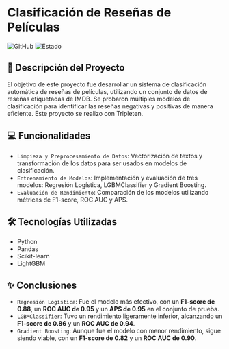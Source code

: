 # Clasificación de Reseñas de Películas
![GitHub](https://img.shields.io/badge/GitHub-Repository-lightgrey)
![Estado](https://img.shields.io/badge/Estado-Terminado-brightgreen)

## 📖 Descripción del Proyecto
El objetivo de este proyecto fue desarrollar un sistema de clasificación automática de reseñas de películas, utilizando un conjunto de datos de reseñas etiquetadas de IMDB. Se probaron múltiples modelos de clasificación para identificar las reseñas negativas y positivas de manera eficiente. Este proyecto se realizo con Tripleten.

## 💻 Funcionalidades
- `Limpieza y Preprocesamiento de Datos`: Vectorización de textos y transformación de los datos para ser usados en modelos de clasificación.
- `Entrenamiento de Modelos`: Implementación y evaluación de tres modelos: Regresión Logística, LGBMClassifier y Gradient Boosting.
- `Evaluación de Rendimiento`: Comparación de los modelos utilizando métricas de F1-score, ROC AUC y APS.

## 🛠 Tecnologías Utilizadas
- Python
- Pandas
- Scikit-learn
- LightGBM

## ✨ Conclusiones
- `Regresión Logística`: Fue el modelo más efectivo, con un **F1-score de 0.88**, un **ROC AUC de 0.95** y un **APS de 0.95** en el conjunto de prueba.
- `LGBMClassifier`: Tuvo un rendimiento ligeramente inferior, alcanzando un **F1-score de 0.86** y un **ROC AUC de 0.94**.
- `Gradient Boosting`: Aunque fue el modelo con menor rendimiento, sigue siendo viable, con un **F1-score de 0.82** y un **ROC AUC de 0.90**.
